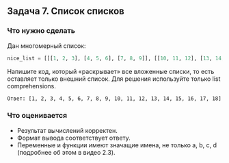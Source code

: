 ## Задача 7. Список списков
### Что нужно сделать
Дан многомерный список:

```python
nice_list = [[[1, 2, 3], [4, 5, 6], [7, 8, 9]], [[10, 11, 12], [13, 14, 15], [16, 17, 18]]]
```
Напишите код, который «раскрывает» все вложенные списки, то есть оставляет только внешний список. Для решения используйте только list comprehensions. 

`Ответ: [1, 2, 3, 4, 5, 6, 7, 8, 9, 10, 11, 12, 13, 14, 15, 16, 17, 18]`
### Что оценивается
- Результат вычислений корректен.
- Формат вывода соответствует ответу.
- Переменные и функции имеют значащие имена, не только a, b, c, d (подробнее об этом в видео 2.3).

